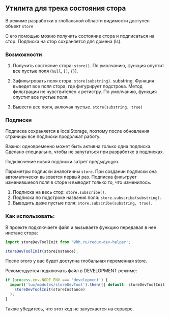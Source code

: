 ## Утилита для трека состояния стора

В режиме разработки в глобальной области видимости доступен объект `store`

С его помощью можно получить состояние стора и подписаться на стор. Подписка на стор сохраняется для домена (ls).

### Возможности

1. Получить состояние стора: `store()`. По умолчанию, функция опустит все пустые поля (`null`, `[]`, `{}`).

2. Зафильтровать поля стора: `store(substring)`. substring. Функция выведет все поля стора, где фигурирует подстрока. Метод фильтрации не чувствителен к регистру. По умолчанию, функция опустит все пустые поля.

3. Вывести все поля, включая пустые. `store(substring, true)`

### Подписки

Подписка сохраняется в localStorage, поэтому после обновления страницы все подписки продолжат работу.

Важно: одновременно может быть активна только одна подписка. Сделано специально, чтобы не запутаться при разработке в подписках.

Подключение новой подписки затрет предыдущую.

Параметры подписки аналогичны `store`. При создании подписки она автоматически вызовется первый раз. Подписка фильтрует изменившиеся поля в сторе и выводит только то, что изменилось.

1. Подписка на весь стор: `store.subscribe()`.
2. Подписка по подстроке названия поля: `store.subscribe(substring)`.
3. Выводить даже пустые поля: `store.subscribe(substring, true)`.

### Как использовать:

В проекте подключаете файл и вызываете функцию передавая в нее инстанс стора:

```js
import storeDevToolInit from '@hh.ru/redux-dev-helper';

storeDevToolInit(storeInstance);
```

После этого у вас будет доступна глобальная переменная store.

Рекомендуется подключать файл в DEVELOPMENT режиме:

```js
if (process.env.NODE_ENV === 'development') {
  import('lux/modules/storeDevTool').then(({ default: storeDevToolInit }) =>
    storeDevToolInit(storeInstance)
  );
}
```

Также убедитесь, что этот код не запускается на сервере.
